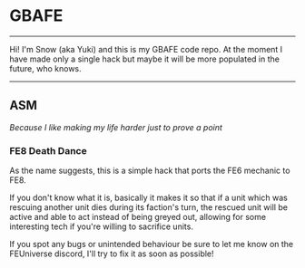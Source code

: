 # GBAFE

***

Hi! I'm Snow (aka Yuki) and this is my GBAFE code repo. At the moment I have made only a single hack but maybe it will be more populated in the future, who knows.

***

## ASM
*Because I like making my life harder just to prove a point*

### FE8 Death Dance
As the name suggests, this is a simple hack that ports the FE6 mechanic to FE8.

If you don't know what it is, basically it makes it so that if a unit which was rescuing another unit dies during its faction's turn, the rescued unit will be active and able to act instead of being greyed out, allowing for some interesting tech if you're willing to sacrifice units.

If you spot any bugs or unintended behaviour be sure to let me know on the FEUniverse discord, I'll try to fix it as soon as possible!